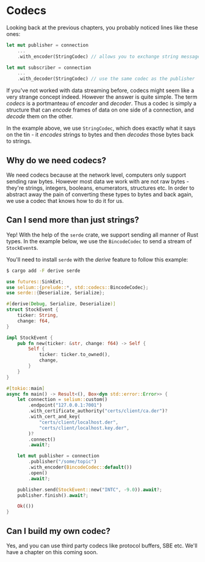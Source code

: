 # Codecs
Looking back at the previous chapters, you probably noticed lines like these ones:

```rust
let mut publisher = connection
    ...
    .with_encoder(StringCodec) // allows you to exchange string messages between clients

let mut subscriber = connection
    ...
    .with_decoder(StringCodec) // use the same codec as the publisher
```

If you've not worked with data streaming before, codecs might seem like a very strange
concept indeed. However the answer is quite simple. The term _codecs_ is a portmanteau of
_encoder_ and _decoder_. Thus a codec is simply a structure that can _encode_ frames of
data on one side of a connection, and _decode_ them on the other.

In the example above, we use `StringCodec`, which does exactly what it says on the tin -
it _encodes_ strings to bytes and then _decodes_ those bytes back to strings.

## Why do we need codecs?

We need codecs because at the network level, computers only support sending raw bytes.
However most data we work with are not raw bytes - they're strings, integers, booleans,
enumerators, structures etc. In order to abstract away the pain of converting these types
to bytes and back again, we use a codec that knows how to do it for us.

## Can I send more than just strings?

Yep! With the help of the `serde` crate, we support sending all manner of Rust types.
In the example below, we use the `BincodeCodec` to send a stream of `StockEvent`s.

You'll need to install `serde` with the _derive_ feature to follow this example:
```bash
$ cargo add -F derive serde
```

```rust
use futures::SinkExt;
use selium::{prelude::*, std::codecs::BincodeCodec};
use serde::{Deserialize, Serialize};

#[derive(Debug, Serialize, Deserialize)]
struct StockEvent {
    ticker: String,
    change: f64,
}

impl StockEvent {
    pub fn new(ticker: &str, change: f64) -> Self {
        Self {
            ticker: ticker.to_owned(),
            change,
        }
    }
}

#[tokio::main]
async fn main() -> Result<(), Box<dyn std::error::Error>> {
    let connection = selium::custom()
        .endpoint("127.0.0.1:7001")
        .with_certificate_authority("certs/client/ca.der")?
        .with_cert_and_key(
            "certs/client/localhost.der",
            "certs/client/localhost.key.der",
        )?
        .connect()
        .await?;

    let mut publisher = connection
        .publisher("/some/topic")
        .with_encoder(BincodeCodec::default())
        .open()
        .await?;

    publisher.send(StockEvent::new("INTC", -9.0)).await?;
    publisher.finish().await?;

    Ok(())
}
```

## Can I build my own codec?

Yes, and you can use third party codecs like protocol buffers, SBE etc. We'll have a chapter on
this coming soon.
